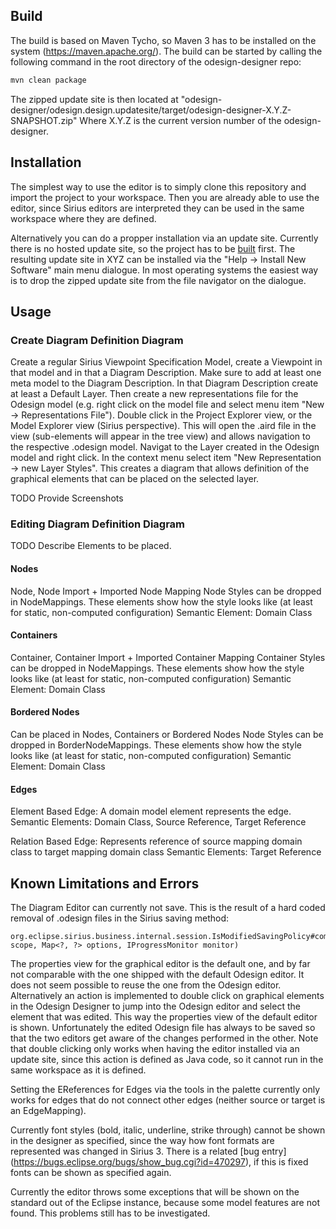 ## Build

The build is based on Maven Tycho, so Maven 3 has to be installed on the system (https://maven.apache.org/). 
The build can be started by calling the following command in the root directory of the odesign-designer repo:
```bash
mvn clean package
```
The zipped update site is then located at "odesign-designer/odesign.design.updatesite/target/odesign-designer-X.Y.Z-SNAPSHOT.zip"
Where X.Y.Z is the current version number of the odesign-designer.

## Installation

The simplest way to use the editor is to simply clone this repository and import the project to your workspace. Then you are already able to use the editor, since Sirius editors are interpreted they can be used in the same workspace where they are defined.

Alternatively you can do a propper installation via an update site. Currently there is no hosted update site, so the project has to be [built](#build) first. 
The resulting update site in XYZ can be installed via the "Help -> Install New Software" main menu dialogue.
In most operating systems the easiest way is to drop the zipped update site from the file navigator on the dialogue.

## Usage

### Create Diagram Definition Diagram

Create a regular Sirius Viewpoint Specification Model, create a Viewpoint in that model and in that a Diagram Description. Make sure to add at least one meta model to the Diagram Description.
In that Diagram Description create at least a Default Layer. 
Then create a new representations file for the Odesign model (e.g. right click on the model file and select menu item "New -> Representations File"). Double click in the Project Explorer view, 
or the Model Explorer view (Sirius perspective). This will open the .aird file in the view (sub-elements will appear in the tree view) and allows navigation to the respective .odesign model. 
Navigat to the Layer created in the Odesign model and right click. In the context menu select item "New Representation -> new Layer Styles". This creates a diagram that allows definition of the
graphical elements that can be placed on the selected layer.

TODO Provide Screenshots

### Editing Diagram Definition Diagram

TODO Describe Elements to be placed.

#### Nodes 

Node, Node Import + Imported Node Mapping 
Node Styles can be dropped in NodeMappings. These elements show how the style looks like (at least for static, non-computed configuration) 
Semantic Element: Domain Class

#### Containers

Container, Container Import + Imported Container Mapping 
Container Styles can be dropped in NodeMappings. These elements show how the style looks like (at least for static, non-computed configuration) 
Semantic Element: Domain Class

#### Bordered Nodes

Can be placed in Nodes, Containers or Bordered Nodes 
Node Styles can be dropped in BorderNodeMappings. These elements show how the style looks like (at least for static, non-computed configuration) 
Semantic Element: Domain Class

#### Edges

Element Based Edge: A domain model element represents the edge. 
Semantic Elements: Domain Class, Source Reference, Target Reference 

Relation Based Edge: Represents reference of source mapping domain class to target mapping domain class 
Semantic Elements: Target Reference 

## Known Limitations and Errors

The Diagram Editor can currently not save. This is the result of a hard coded removal of .odesign files in the Sirius saving method:
```
org.eclipse.sirius.business.internal.session.IsModifiedSavingPolicy#computeResourcesToSave(Set<Resource> scope, Map<?, ?> options, IProgressMonitor monitor) 
```

The properties view for the graphical editor is the default one, and by far not comparable with the one shipped with the default Odesign editor.
It does not seem possible to reuse the one from the Odesign editor. Alternatively an action is implemented to double click on graphical elements in the 
Odesign Designer to jump into the Odesign editor and select the element that was edited. This way the properties view of the default editor is shown.
Unfortunately the edited Odesign file has always to be saved so that the two editors get aware of the changes performed in the other. Note that double clicking 
only works when having the editor installed via an update site, since this action is defined as Java code, so it cannot run in the same workspace as it is defined.

Setting the EReferences for Edges via the tools in the palette currently only works for edges that do not connect other edges (neither source or target is an EdgeMapping). 

Currently font styles (bold, italic, underline, strike through) cannot be shown in the designer as specified, since the way how font formats are represented was changed in Sirius 3.
There is a related [bug entry] (https://bugs.eclipse.org/bugs/show_bug.cgi?id=470297), if this is fixed fonts can be shown as specified again.

Currently the editor throws some exceptions that will be shown on the standard out of the Eclipse instance, because some model features are not found.
This problems still has to be investigated.
